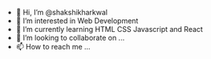 - 👋 Hi, I’m @shakshikharkwal
- 👀 I’m interested in Web Development
- 🌱 I’m currently learning HTML CSS Javascript and React
- 💞️ I’m looking to collaborate on ...
- 📫 How to reach me ...

<!---
shakshikharkwal/shakshikharkwal is a ✨ special ✨ repository because its `README.md` (this file) appears on your GitHub profile.
You can click the Preview link to take a look at your changes.
--->
